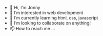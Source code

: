 - 👋 Hi, I’m Jonny
- 👀 I’m interested in web development
- 🌱 I’m currently learning html, css, javascript
- 💞️ I’m looking to collaborate on anything!
- 📫 How to reach me ...

<!---
jonnyprogrammer64/jonnyprogrammer64 is a ✨ special ✨ repository because its `README.md` (this file) appears on your GitHub profile.
You can click the Preview link to take a look at your changes.
--->
